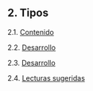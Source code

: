 ## 2. Tipos

2.1. [Contenido](./2_1_Contenido.md)

2.2. [Desarrollo](./2_2_Desarrollo.md)

2.3. [Desarrollo](./2_3_Guias.md)

2.4. [Lecturas sugeridas](./2_4_Lecturas_Sugeridas.md)
